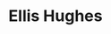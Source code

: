 ---
# Display name
title: Ellis Hughes

# Is this the primary user of the site?
superuser: FALSE # true or false

# Role/position
role: GlaxoSmithKline

social:
- icon: linkedin
  icon_pack: fab
  link: https://www.linkedin.com/in/ellishughes
- icon: github
  icon_pack: fab
  link: https://github.com/thebioengineer
- icon: link
  icon_pack: fas
  link: https://twitter.com/ellis_hughes


# Enter email to display Gravatar (if Gravatar enabled in Config)
email: 'ellishughes@live.com'

# Highlight the author in author lists? (true/false)
highlight_name: false

# Organizational groups that you belong to (for People widget)
#   Set this to `[]` or comment out if you are not using People widget.
user_groups:
- Organising Committee
---